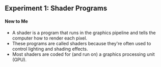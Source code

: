 ## Experiment 1: Shader Programs

#### New to Me
- A shader is a program that runs in the graphics pipeline and tells the computer how to render each pixel.
- These programs are called shaders because they're often used to control lighting and shading effects.
- Most shaders are coded for (and run on) a graphics processing unit (GPU).